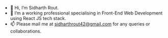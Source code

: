 - 👋 Hi, I’m Sidharth Rout.
- 🌱 I’m a working professional specialising in Front-End Web Development using React JS tech stack. 
- 📫 Please mail me at sidharthrout42@gmail.com for any queries or collaborations.

<!---
SidharthR20/SidharthR20 is a ✨ special ✨ repository because its `README.md` (this file) appears on your GitHub profile.
You can click the Preview link to take a look at your changes.
--->
